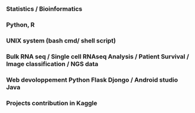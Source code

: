 ### Statistics / Bioinformatics
### Python, R
### UNIX system (bash cmd/ shell script)
### Bulk RNA seq / Single cell RNAseq Analysis / Patient Survival / Image classification / NGS data
### Web devoloppement Python Flask Djongo / Android studio Java 
### Projects contribution in Kaggle
